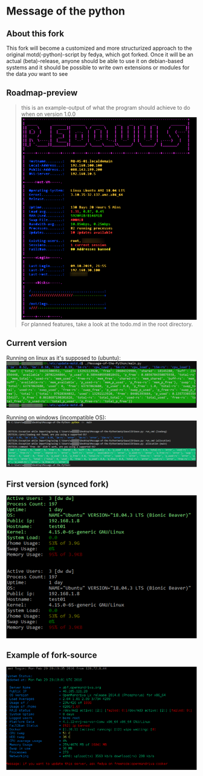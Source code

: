 # Message of the python

## About this fork

This fork will become a customized and more structurized approach to the original motd(-python)-script by fedya, which got forked.
Once it will be an actual (beta)-release, anyone should be able to use it on debian-based systems and it should be possible to write own extensions or modules for the data *you* want to see 

## Roadmap-preview

> this is an example-output of what the program should achieve to do when on version 1.0.0
![Alt text](/docs/images/roadmap-preview.png?raw=true "Ubuntu /etc/update-motd.d/")
> For planned features, take a look at the todo.md in the root directory.

## Current version 
Running on linux as it's supposed to (ubuntu):
![Alt text](/docs/images/0-0-1_linux.png?raw=true "Ubuntu /etc/update-motd.d/")

Running on windows (incompatible OS):
![Alt text](/docs/images/0-0-1_windows.png?raw=true "windows /etc/update-motd.d/")
## First version (synced fork)

![Alt text](/docs/images/0-0-0pre1.png?raw=true "Ubuntu /etc/update-motd.d/")

## Example of fork-source

![Alt text](/docs/images/original.png?raw=true "Ubuntu /etc/update-motd.d/")